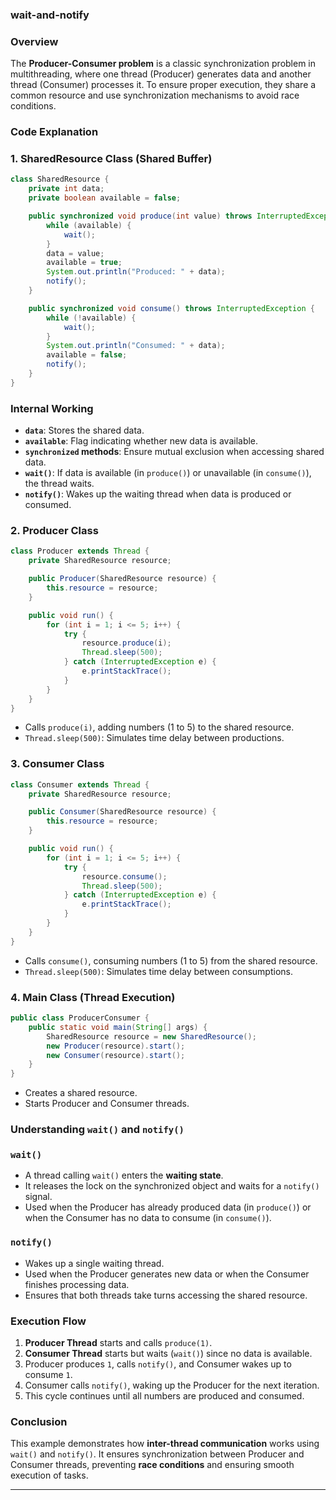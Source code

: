 ### wait-and-notify 

### Overview
The **Producer-Consumer problem** is a classic synchronization problem in multithreading, where one thread (Producer) generates data and another thread (Consumer) processes it. To ensure proper execution, they share a common resource and use synchronization mechanisms to avoid race conditions.

### Code Explanation
### 1. **SharedResource Class** (Shared Buffer)
```java
class SharedResource {
    private int data;
    private boolean available = false;

    public synchronized void produce(int value) throws InterruptedException {
        while (available) {
            wait();
        }
        data = value;
        available = true;
        System.out.println("Produced: " + data);
        notify();
    }

    public synchronized void consume() throws InterruptedException {
        while (!available) {
            wait();
        }
        System.out.println("Consumed: " + data);
        available = false;
        notify();
    }
}
```
### Internal Working
- **`data`**: Stores the shared data.
- **`available`**: Flag indicating whether new data is available.
- **`synchronized` methods**: Ensure mutual exclusion when accessing shared data.
- **`wait()`**: If data is available (in `produce()`) or unavailable (in `consume()`), the thread waits.
- **`notify()`**: Wakes up the waiting thread when data is produced or consumed.

### 2. **Producer Class**
```java
class Producer extends Thread {
    private SharedResource resource;

    public Producer(SharedResource resource) {
        this.resource = resource;
    }

    public void run() {
        for (int i = 1; i <= 5; i++) {
            try {
                resource.produce(i);
                Thread.sleep(500);
            } catch (InterruptedException e) {
                e.printStackTrace();
            }
        }
    }
}
```
- Calls `produce(i)`, adding numbers (1 to 5) to the shared resource.
- `Thread.sleep(500)`: Simulates time delay between productions.

### 3. **Consumer Class**
```java
class Consumer extends Thread {
    private SharedResource resource;

    public Consumer(SharedResource resource) {
        this.resource = resource;
    }

    public void run() {
        for (int i = 1; i <= 5; i++) {
            try {
                resource.consume();
                Thread.sleep(500);
            } catch (InterruptedException e) {
                e.printStackTrace();
            }
        }
    }
}
```
- Calls `consume()`, consuming numbers (1 to 5) from the shared resource.
- `Thread.sleep(500)`: Simulates time delay between consumptions.

### 4. **Main Class (Thread Execution)**
```java
public class ProducerConsumer {
    public static void main(String[] args) {
        SharedResource resource = new SharedResource();
        new Producer(resource).start();
        new Consumer(resource).start();
    }
}
```
- Creates a shared resource.
- Starts Producer and Consumer threads.

### **Understanding `wait()` and `notify()`**
### `wait()`
- A thread calling `wait()` enters the **waiting state**.
- It releases the lock on the synchronized object and waits for a `notify()` signal.
- Used when the Producer has already produced data (in `produce()`) or when the Consumer has no data to consume (in `consume()`).

### `notify()`
- Wakes up a single waiting thread.
- Used when the Producer generates new data or when the Consumer finishes processing data.
- Ensures that both threads take turns accessing the shared resource.

### Execution Flow
1. **Producer Thread** starts and calls `produce(1)`.
2. **Consumer Thread** starts but waits (`wait()`) since no data is available.
3. Producer produces `1`, calls `notify()`, and Consumer wakes up to consume `1`.
4. Consumer calls `notify()`, waking up the Producer for the next iteration.
5. This cycle continues until all numbers are produced and consumed.

### Conclusion
This example demonstrates how **inter-thread communication** works using `wait()` and `notify()`. It ensures synchronization between Producer and Consumer threads, preventing **race conditions** and ensuring smooth execution of tasks.

---


